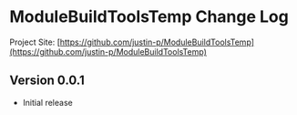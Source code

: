 # ModuleBuildToolsTemp Change Log

Project Site: [https://github.com/justin-p/ModuleBuildToolsTemp](https://github.com/justin-p/ModuleBuildToolsTemp)

## Version 0.0.1
- Initial release

